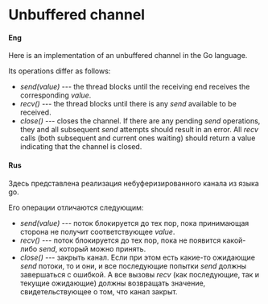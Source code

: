 # Unbuffered channel

#### Eng

Here is an implementation of an unbuffered channel in the Go language.

Its operations differ as follows:

* _send(value)_ --- the thread blocks until the receiving end receives the corresponding _value_.
* _recv()_ --- the thread blocks until there is any _send_ available to be received.
* _close()_ --- closes the channel. If there are any pending _send_ operations, they and all subsequent _send_ attempts should result in an error. All _recv_ calls (both subsequent and current ones waiting) should return a value indicating that the channel is closed.

#### Rus

Здесь представлена реализация небуферизированного канала из языка go.

Его операции отличаются следующим:
* _send(value)_ --- поток блокируется до тех пор, пока принимающая сторона не получит соответствующее _value_.
* _recv()_ --- поток блокируется до тех пор, пока не появится какой-либо _send_, который можно принять.
* _close()_ --- закрыть канал. Если при этом есть какие-то ожидающие _send_ потоки, то и они, и все последующие попытки _send_ должны завершаться с ошибкой.
А все вызовы _recv_ (как последующие, так и текущие ожидающие) должны возвращать значение, свидетельствующее о том, что канал закрыт.
